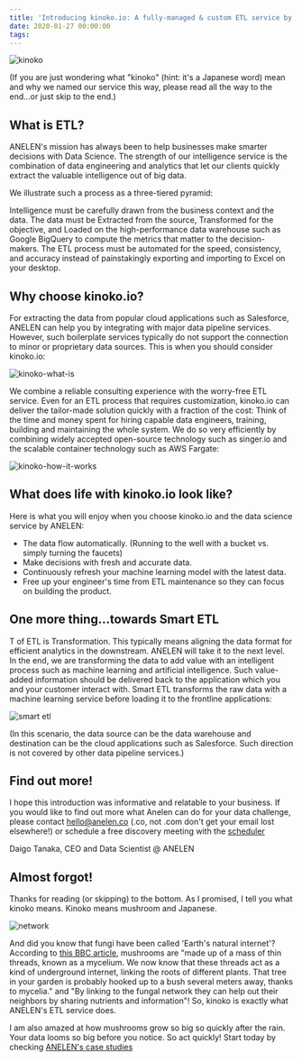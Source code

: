 ```yaml
---
title: 'Introducing kinoko.io: A fully-managed & custom ETL service by ANELEN'
date: 2020-01-27 00:00:00
tags:
---
```

![kinoko](https://anelen.co/assets/img/kinoko-logo.png?h=705abc48bc157229f1103c4aac54fa4d)

(If you are just wondering what "kinoko" (hint: it's a Japanese word) mean and why we named our service this way, please read all the way to the end...or just skip to the end.)

## What is ETL?

ANELEN's mission has always been to help businesses make smarter decisions with Data Science. The strength of our intelligence service is the combination of data engineering and analytics that let our clients quickly extract the valuable intelligence out of big data.

We illustrate such a process as a three-tiered pyramid:

Intelligence must be carefully drawn from the business context and the data. The data must be Extracted from the source, Transformed for the objective, and Loaded on the high-performance data warehouse such as Google BigQuery to compute the metrics that matter to the decision-makers. The ETL process must be automated for the speed, consistency, and accuracy instead of painstakingly exporting and importing to Excel on your desktop.

## Why choose kinoko.io?

For extracting the data from popular cloud applications such as Salesforce, ANELEN can help you by integrating with major data pipeline services. However, such boilerplate services typically do not support the connection to minor or proprietary data sources. This is when you should consider kinoko.io:

![kinoko-what-is](https://gallery.mailchimp.com/2741faf384c559d5568e7998e/images/ba42a932-5994-4a24-9c81-1b1b9efcc195.png)

We combine a reliable consulting experience with the worry-free ETL service. Even for an ETL process that requires customization, kinoko.io can deliver the tailor-made solution quickly with a fraction of the cost: Think of the time and money spent for hiring capable data engineers, training, building and maintaining the whole system. We do so very efficiently by combining widely accepted open-source technology such as singer.io and the scalable container technology such as AWS Fargate:

![kinoko-how-it-works](https://gallery.mailchimp.com/2741faf384c559d5568e7998e/images/87b5cd10-52f8-4aff-8731-611b601ee636.png)

## What does life with kinoko.io look like?

Here is what you will enjoy when you choose kinoko.io and the data science service by ANELEN:

- The data flow automatically. (Running to the well with a bucket vs. simply turning the faucets)
- Make decisions with fresh and accurate data.
- Continuously refresh your machine learning model with the latest data.
- Free up your engineer's time from ETL maintenance so they can focus on building the product.

## One more thing...towards Smart ETL

T of ETL is Transformation. This typically means aligning the data format for efficient analytics in the downstream. ANELEN will take it to the next level. In the end, we are transforming the data to add value with an intelligent process such as machine learning and artificial intelligence. Such value-added information should be delivered back to the application which you and your customer interact with. Smart ETL transforms the raw data with a machine learning service before loading it to the frontline applications:

![smart etl](https://gallery.mailchimp.com/2741faf384c559d5568e7998e/images/5c01faaf-5395-4d6b-b9d6-7fe09c37287e.png)

(In this scenario, the data source can be the data warehouse and destination can be the cloud applications such as Salesforce. Such direction is not covered by other data pipeline services.)

## Find out more!

I hope this introduction was informative and relatable to your business. If you would like to find out more what Anelen can do for your data challenge,
please contact hello@anelen.co (.co, not .com don't get your email lost elsewhere!) or schedule a free discovery meeting with the
[scheduler](https://calendly.com/anelen-discovery)

Daigo Tanaka, CEO and Data Scientist @ ANELEN

## Almost forgot!

Thanks for reading (or skipping) to the bottom. As I promised, I tell you what kinoko means. Kinoko means mushroom and Japanese.

![network](https://gallery.mailchimp.com/2741faf384c559d5568e7998e/images/0ac3446e-3fd0-430d-828a-5e93d9259850.jpg)

And did you know that fungi have been called 'Earth's natural internet'? According to
[this BBC article](http://www.bbc.com/earth/story/20141111-plants-have-a-hidden-internet),
mushrooms are "made up of a mass of thin threads, known as a mycelium. We now know that these threads act as a kind of underground internet, linking the roots of different plants. That tree in your garden is probably hooked up to a bush several meters away, thanks to mycelia." and "By linking to the fungal network they can help out their neighbors by sharing nutrients and information"! So, kinoko is exactly what ANELEN's ETL service does.

I am also amazed at how mushrooms grow so big so quickly after the rain. Your data looms so big before you notice. So act quickly! Start today by checking
[ANELEN's case studies](https://anelen.co/case-presentation.html)
